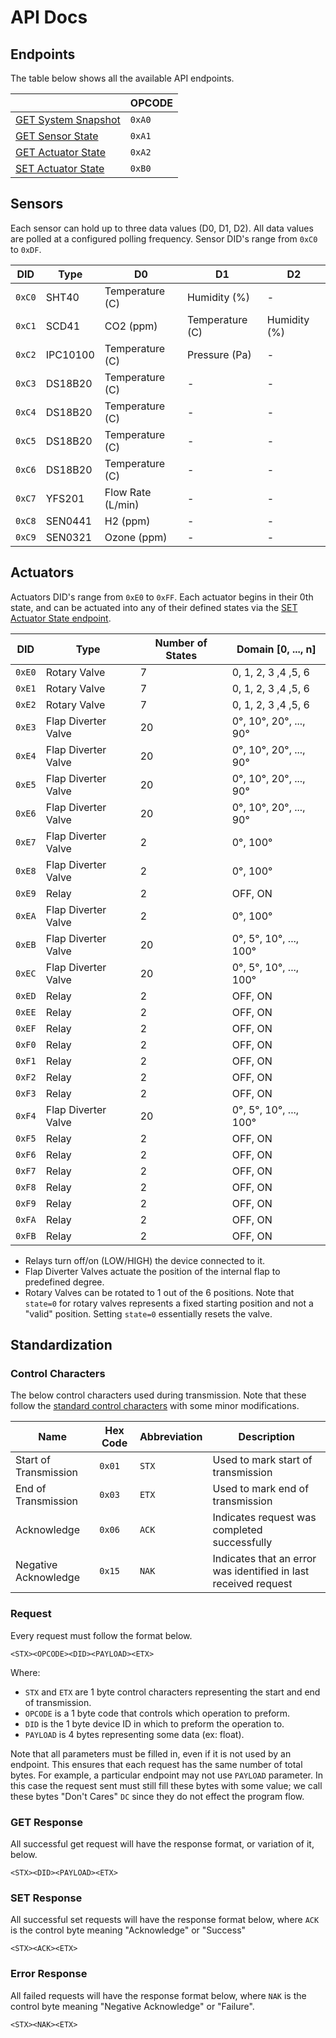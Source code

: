 # API Docs

## Endpoints

The table below shows all the available API endpoints.

|  | OPCODE |
|--|--------|
| [GET System Snapshot](endpoints/getSnapshot.md) | `0xA0` |
| [GET Sensor State](endpoints/getSensorState.md) | `0xA1` |
| [GET Actuator State](endpoints/getActuatorState.md) | `0xA2` |
| [SET Actuator State](endpoints/setActuatorState.md) | `0xB0` |

## Sensors

Each sensor can hold up to three data values (D0, D1, D2). All data values are polled at a configured polling frequency. Sensor DID's range from `0xC0` to `0xDF`.

| DID | Type | D0 | D1 | D2 |
|------|-----|----|----|----|
| `0xC0` | SHT40 | Temperature (C) | Humidity (%) | - |
| `0xC1` | SCD41 | CO2 (ppm) | Temperature (C) | Humidity (%) |
| `0xC2` | IPC10100 | Temperature (C) | Pressure (Pa) | - |
| `0xC3` | DS18B20 | Temperature (C) | - | - |
| `0xC4` | DS18B20 | Temperature (C) | - | - |
| `0xC5` | DS18B20 | Temperature (C) | - | - |
| `0xC6` | DS18B20 | Temperature (C) | - | - |
| `0xC7` | YFS201 | Flow Rate (L/min) | - | - |
| `0xC8` | SEN0441 | H2 (ppm) | - | - |
| `0xC9` | SEN0321 | Ozone (ppm) | - | - |

## Actuators

Actuators DID's range from `0xE0` to `0xFF`. Each actuator begins in their 0th state, and can be actuated into any of their defined states via the [SET Actuator State endpoint](endpoints/setActuatorState.md).

| DID | Type | Number of States | Domain [0, ..., n] | 
|------|-----|------------------|--------------------|
| `0xE0` | Rotary Valve | 7 | 0, 1, 2, 3 ,4 ,5, 6 |
| `0xE1` | Rotary Valve | 7 | 0, 1, 2, 3 ,4 ,5, 6 |
| `0xE2` | Rotary Valve | 7 | 0, 1, 2, 3 ,4 ,5, 6 |
| `0xE3` | Flap Diverter Valve | 20 | 0&deg;, 10&deg;, 20&deg;, ..., 90&deg; |
| `0xE4` | Flap Diverter Valve | 20 | 0&deg;, 10&deg;, 20&deg;, ..., 90&deg; |
| `0xE5` | Flap Diverter Valve | 20 | 0&deg;, 10&deg;, 20&deg;, ..., 90&deg; |
| `0xE6` | Flap Diverter Valve | 20 | 0&deg;, 10&deg;, 20&deg;, ..., 90&deg; |
| `0xE7` | Flap Diverter Valve | 2 | 0&deg;, 100&deg; |
| `0xE8` | Flap Diverter Valve | 2 | 0&deg;, 100&deg; |
| `0xE9` | Relay | 2 | OFF, ON |
| `0xEA` | Flap Diverter Valve | 2 | 0&deg;, 100&deg; |
| `0xEB` | Flap Diverter Valve | 20 | 0&deg;, 5&deg;, 10&deg;, ..., 100&deg; |
| `0xEC` | Flap Diverter Valve | 20 | 0&deg;, 5&deg;, 10&deg;, ..., 100&deg; |
| `0xED` | Relay | 2 | OFF, ON |
| `0xEE` | Relay | 2 | OFF, ON |
| `0xEF` | Relay | 2 | OFF, ON |
| `0xF0` | Relay | 2 | OFF, ON |
| `0xF1` | Relay | 2 | OFF, ON |
| `0xF2` | Relay | 2 | OFF, ON |
| `0xF3` | Relay | 2 | OFF, ON |
| `0xF4` | Flap Diverter Valve | 20 | 0&deg;, 5&deg;, 10&deg;, ..., 100&deg; |
| `0xF5` | Relay | 2 | OFF, ON |
| `0xF6` | Relay | 2 | OFF, ON |
| `0xF7` | Relay | 2 | OFF, ON |
| `0xF8` | Relay | 2 | OFF, ON |
| `0xF9` | Relay | 2 | OFF, ON |
| `0xFA` | Relay | 2 | OFF, ON |
| `0xFB` | Relay | 2 | OFF, ON |

- Relays turn off/on (LOW/HIGH) the device connected to it.
- Flap Diverter Valves actuate the position of the internal flap to predefined degree. 
- Rotary Valves can be rotated to 1 out of the 6 positions. Note that `state=0` for rotary valves represents a fixed starting position and not a "valid"  position. Setting `state=0` essentially resets the valve.

## Standardization

### Control Characters

The below control characters used during transmission. Note that these follow the [standard control characters](https://www.geeksforgeeks.org/control-characters/) with some minor modifications.

| Name | Hex Code | Abbreviation | Description |
|------|----------|--------------|-------------|
| Start of Transmission | `0x01` | `STX` | Used to mark start of transmission |
| End of Transmission | `0x03` | `ETX` | Used to mark end of transmission |
| Acknowledge | `0x06` | `ACK` | Indicates request was completed successfully |
| Negative Acknowledge | `0x15` | `NAK` | Indicates that an error was identified in last received request |

### Request

Every request must follow the format below.

```
<STX><OPCODE><DID><PAYLOAD><ETX>
```

Where: 
* `STX` and `ETX` are 1 byte control characters representing the start and end of transmission.
* `OPCODE` is a 1 byte code that controls which operation to preform.
* `DID` is the 1 byte device ID in which to preform the operation to.
* `PAYLOAD` is 4 bytes representing some data (ex: float).

Note that all parameters must be filled in, even if it is not used by an endpoint. This ensures that each request has the same number of total bytes. For example, a particular endpoint may not use `PAYLOAD` parameter. In this case the request sent must still fill these bytes with some value; we call these bytes "Don't Cares" `DC` since they do not effect the program flow.

### GET Response

All successful get request will have the response format, or variation of it, below.

```
<STX><DID><PAYLOAD><ETX>
```

### SET Response

All successful set requests will have the response format below, where `ACK` is the control byte meaning "Acknowledge" or "Success"

```
<STX><ACK><ETX>
```

### Error Response

All failed requests will have the response format below, where `NAK` is the control byte meaning "Negative Acknowledge" or "Failure".

```
<STX><NAK><ETX>
```